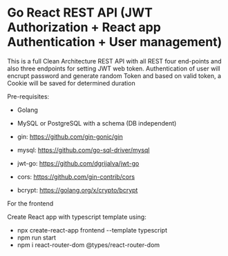 # Go React REST API (JWT Authorization + React app Authentication + User management)

This is a full Clean Architecture REST API with all REST  four end-points and also three endpoints for setting JWT web token. Authentication of user will encrupt password and generate random Token and based on valid token, a Cookie will be saved for determined duration  

Pre-requisites:
- Golang
- MySQL or PostgreSQL with a schema (DB independent)

- gin: https://github.com/gin-gonic/gin
- mysql: https://github.com/go-sql-driver/mysql
- jwt-go: https://github.com/dgrijalva/jwt-go
- cors: https://github.com/gin-contrib/cors
- bcrypt: https://golang.org/x/crypto/bcrypt

For the frontend 

Create React app with typescript template using:
- npx create-react-app frontend --template typescript
- npm run start
- npm i react-router-dom @types/react-router-dom
